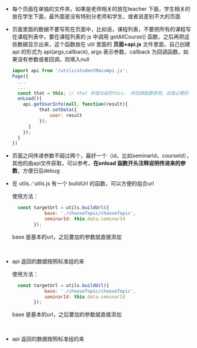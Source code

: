 * 每个页面在单独的文件夹，如果是老师相关的放在teacher 下面，学生相关的放在学生下面，最外面是没有特别分老师和学生，或者说差别不大的页面

* 页面里面的数据不要写死在页面中，比如说，课程列表，不要把所有的课程写在课程列表中，要在课程列表的 js 中调用 getAllCourse() 函数，之后再把这些数据显示出来，这个函数放在 util 里面的 **页面+api.js** 文件里面，自己创建
  api 的形式为 api(args,callback), args 表示参数，callback 为回调函数，如果没有参数或者回调，则填入null

  ```js
  import api from '/utils/studentMainApi.js';
  Page({
    ...
    ...
    const that = this; // that 存储当前的this， 供回调函数使用，这是必要的
    onLoad(){
      api.getUserInfo(null, function(result){
            that.setData({
                user: result
            });
        }
      });
    }
  })
  ```

* 页面之间传递参数不超过两个，最好一个（id，比如seminarId，courseId），其他的由api文件获取，可以参考，**在onload 函数开头注释说明传进来的参数**，方便日后debug

* 在 utils／utils.js 有一个 buildUrl 的函数，可以方便的组合url

  使用方法：

  ```js
    const targetUrl = utils.buildUrl({
              base: './chooseTopic/chooseTopic',
              seminarId: this.data.seminarId
          });
  ```

  base 是基本的url，之后要加的参数就直接添加

  ​

* api 返回的数据按照标准组的来



  使用方法：

  ```js
    const targetUrl = utils.buildUrl({
              base: './chooseTopic/chooseTopic',
              seminarId: this.data.seminarId
          });
  ```

  base 是基本的url，之后要加的参数就直接添加

  ​

* api 返回的数据按照标准组的来
